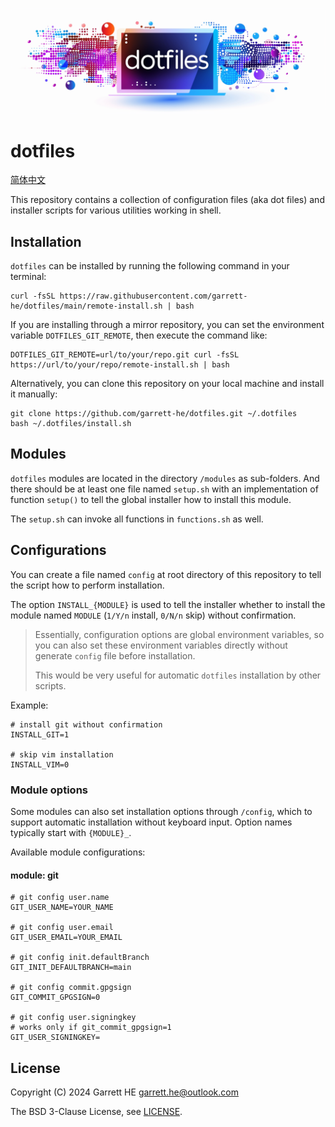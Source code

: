 ![dotfiles Logo](./images/dotfiles-logo.png)

# dotfiles

[简体中文](./README_zhCN.md)

This repository contains a collection of configuration files (aka dot files) and
installer scripts for various utilities working in shell.

## Installation

`dotfiles` can be installed by running the following command in your terminal:

```
curl -fsSL https://raw.githubusercontent.com/garrett-he/dotfiles/main/remote-install.sh | bash
```

If you are installing through a mirror repository, you can set the environment
variable `DOTFILES_GIT_REMOTE`, then execute the command like:

```
DOTFILES_GIT_REMOTE=url/to/your/repo.git curl -fsSL https://url/to/your/repo/remote-install.sh | bash
```

Alternatively, you can clone this repository on your local machine and install
it manually:

```
git clone https://github.com/garrett-he/dotfiles.git ~/.dotfiles
bash ~/.dotfiles/install.sh
```

## Modules

`dotfiles` modules are located in the directory `/modules` as sub-folders. And
there should be at least one file named `setup.sh` with an implementation of
function `setup()` to tell the global installer how to install this module.

The `setup.sh` can invoke all functions in `functions.sh` as well.

## Configurations

You can create a file named `config` at root directory of this repository to
tell the script how to perform installation.

The option `INSTALL_{MODULE}` is used to tell the installer whether to install
the module named `MODULE` (`1/Y/n` install, `0/N/n` skip) without confirmation.

> Essentially, configuration options are global environment variables, so you
> can also set these environment variables directly without generate `config`
> file before installation.
>
> This would be very useful for automatic `dotfiles` installation by other
> scripts.

Example:

```
# install git without confirmation
INSTALL_GIT=1

# skip vim installation
INSTALL_VIM=0
```

### Module options

Some modules can also set installation options through `/config`, which to
support automatic installation without keyboard input. Option names typically
start with `{MODULE}_`.

Available module configurations:

#### module: git

```
# git config user.name
GIT_USER_NAME=YOUR_NAME

# git config user.email
GIT_USER_EMAIL=YOUR_EMAIL

# git config init.defaultBranch
GIT_INIT_DEFAULTBRANCH=main

# git config commit.gpgsign
GIT_COMMIT_GPGSIGN=0

# git config user.signingkey
# works only if git_commit_gpgsign=1
GIT_USER_SIGNINGKEY=
```

## License

Copyright (C) 2024 Garrett HE <garrett.he@outlook.com>

The BSD 3-Clause License, see [LICENSE](./LICENSE).
